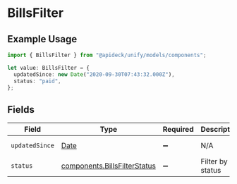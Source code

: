 # BillsFilter

## Example Usage

```typescript
import { BillsFilter } from "@apideck/unify/models/components";

let value: BillsFilter = {
  updatedSince: new Date("2020-09-30T07:43:32.000Z"),
  status: "paid",
};
```

## Fields

| Field                                                                                         | Type                                                                                          | Required                                                                                      | Description                                                                                   | Example                                                                                       |
| --------------------------------------------------------------------------------------------- | --------------------------------------------------------------------------------------------- | --------------------------------------------------------------------------------------------- | --------------------------------------------------------------------------------------------- | --------------------------------------------------------------------------------------------- |
| `updatedSince`                                                                                | [Date](https://developer.mozilla.org/en-US/docs/Web/JavaScript/Reference/Global_Objects/Date) | :heavy_minus_sign:                                                                            | N/A                                                                                           | 2020-09-30T07:43:32.000Z                                                                      |
| `status`                                                                                      | [components.BillsFilterStatus](../../models/components/billsfilterstatus.md)                  | :heavy_minus_sign:                                                                            | Filter by bill status                                                                         | paid                                                                                          |